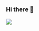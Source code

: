 ### Hi there 👋

<img src="https://github-readme-stats-kappa-navy.vercel.app/api?username=marcellinuselbert&hide=stars&count_private=trueshow_icons=true&theme=radical"/>
<!--
**marcellinuselbert/marcellinuselbert** is a ✨ _special_ ✨ repository because its `README.md` (this file) appears on your GitHub profile.

Here are some ideas to get you started:

- 🔭 I’m currently working on ...
- 🌱 I’m currently learning ...
- 👯 I’m looking to collaborate on ...
- 🤔 I’m looking for help with ...
- 💬 Ask me about ...
- 📫 How to reach me: ...
- 😄 Pronouns: ...
- ⚡ Fun fact: ...
-->
